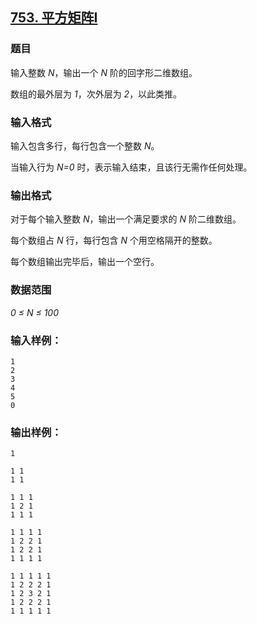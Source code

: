 ## [753. 平方矩阵I](https://www.acwing.com/problem/content/755/)

### 题目

输入整数 *N*，输出一个 *N* 阶的回字形二维数组。

数组的最外层为 *1*，次外层为 *2*，以此类推。

### 输入格式

输入包含多行，每行包含一个整数 *N*。

当输入行为 *N=0* 时，表示输入结束，且该行无需作任何处理。

### 输出格式

对于每个输入整数 *N*，输出一个满足要求的 *N* 阶二维数组。

每个数组占 *N* 行，每行包含 *N* 个用空格隔开的整数。

每个数组输出完毕后，输出一个空行。

### 数据范围

*0 ≤ N ≤ 100*

### 输入样例：

```
1
2
3
4
5
0
```

### 输出样例：

```
1

1 1
1 1

1 1 1
1 2 1
1 1 1

1 1 1 1
1 2 2 1
1 2 2 1
1 1 1 1

1 1 1 1 1
1 2 2 2 1
1 2 3 2 1
1 2 2 2 1
1 1 1 1 1
```
